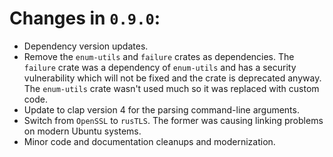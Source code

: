 # Changes in `0.9.0`:

* Dependency version updates.
* Remove the `enum-utils` and `failure` crates as dependencies. The `failure` crate was a
  dependency of `enum-utils` and has a security vulnerability which will not be fixed and
  the crate is deprecated anyway. The `enum-utils` crate wasn't used much so it was
  replaced with custom code.
* Update to clap version 4 for the parsing command-line arguments.
* Switch from `OpenSSL` to `rusTLS`. The former was causing linking problems on modern
  Ubuntu systems.
* Minor code and documentation cleanups and modernization.
